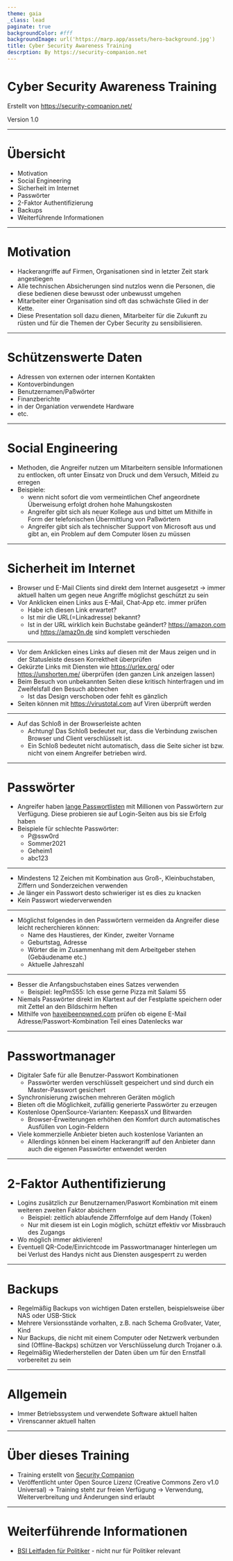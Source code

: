 ```yaml
---
theme: gaia
_class: lead
paginate: true
backgroundColor: #fff
backgroundImage: url('https://marp.app/assets/hero-background.jpg')
title: Cyber Security Awareness Training
descrption: By https://security-companion.net
---
```


# **Cyber Security Awareness Training**



Erstellt von https://security-companion.net/

Version 1.0

---

# Übersicht

- Motivation
- Social Engineering
- Sicherheit im Internet
- Passwörter
- 2-Faktor Authentifizierung
- Backups
- Weiterführende Informationen

---

# Motivation

- Hackerangriffe auf Firmen, Organisationen sind in letzter Zeit stark angestiegen
- Alle technischen Absicherungen sind nutzlos wenn die Personen, die diese bedienen diese bewusst oder unbewusst umgehen
- Mitarbeiter einer Organisation sind oft das schwächste Glied in der Kette.
- Diese Presentation soll dazu dienen, Mitarbeiter für die Zukunft zu rüsten und für die Themen der Cyber Security zu sensibilisieren.

---

# Schützenswerte Daten

- Adressen von externen oder internen Kontakten
- Kontoverbindungen
- Benutzernamen/Paßwörter
- Finanzberichte
- in der Organiation verwendete Hardware
- etc.

---

# Social Engineering

- Methoden, die Angreifer nutzen um Mitarbeitern sensible Informationen zu entlocken, oft unter Einsatz von Druck und dem Versuch, Mitleid zu erregen
- Beispiele:
  - wenn nicht sofort die vom vermeintlichen Chef angeordnete Überweisung erfolgt drohen hohe Mahungskosten
  - Angreifer gibt sich als neuer Kollege aus und bittet um Mithilfe in Form der telefonischen Übermittlung von Paßwörtern
  - Angreifer gibt sich als technischer Support von Microsoft aus und gibt an, ein Problem auf dem Computer lösen zu müssen

---

# Sicherheit im Internet

- Browser und E-Mail Clients sind direkt dem Internet ausgesetzt
  -> immer aktuell halten um gegen neue Angriffe möglichst geschützt zu sein
- Vor Anklicken einen Links aus E-Mail, Chat-App etc. immer prüfen
  - Habe ich diesen Link erwartet?
  - Ist mir die URL(=Linkadresse) bekannt?
  - Ist in der URL wirklich kein Buchstabe geändert? https://amazon.com und https://amaz0n.de sind komplett verschieden

---

- Vor dem Anklicken eines Links auf diesen mit der Maus zeigen und in der Statusleiste dessen Korrektheit überprüfen
- Gekürzte Links mit Diensten wie https://urlex.org/ oder https://unshorten.me/ überprüfen (den ganzen Link anzeigen lassen)
- Beim Besuch von unbekannten Seiten diese kritisch hinterfragen und im Zweifelsfall den Besuch abbrechen
  - Ist das Design verschoben oder fehlt es gänzlich
- Seiten können mit https://virustotal.com auf Viren überprüft werden

---

- Auf das Schloß in der Browserleiste achten
  - Achtung! Das Schloß bedeutet nur, dass die Verbindung zwischen Browser und Client verschlüsselt ist.
  - Ein Schloß bedeutet nicht automatisch, dass die Seite sicher ist bzw. nicht von einem Angreifer betrieben wird.

---

# Passwörter

- Angreifer haben [lange Passwortlisten](https://github.com/danielmiessler/SecLists/tree/master/Passwords/Common-Credentials) mit Millionen von Passwörtern zur Verfügung. Diese probieren sie auf Login-Seiten aus bis sie Erfolg haben
- Beispiele für schlechte Passwörter:
  - P@ssw0rd
  - Sommer2021
  - Geheim1
  - abc123

---

- Mindestens 12 Zeichen mit Kombination aus Groß-, Kleinbuchstaben, Ziffern und Sonderzeichen verwenden
- Je länger ein Passwort desto schwieriger ist es dies zu knacken
- Kein Passwort wiederverwenden

---

- Möglichst folgendes in den Passwörtern vermeiden da Angreifer diese leicht recherchieren können:
  - Name des Haustieres, der Kinder, zweiter Vorname
  - Geburtstag, Adresse
  - Wörter die im Zusammenhang mit dem Arbeitgeber stehen (Gebäudename etc.)
  - Aktuelle Jahreszahl

---

- Besser die Anfangsbuchstaben eines Satzes verwenden
  - Beispiel: IegPmS55: Ich esse gerne Pizza mit Salami 55
- Niemals Passwörter direkt im Klartext auf der Festplatte speichern oder mit Zettel an den Bildschirm heften
- Mithilfe von [haveibeenpwned.com](https://haveibeenpwned.com/) prüfen ob eigene E-Mail Adresse/Passwort-Kombination Teil eines Datenlecks war

---

# Passwortmanager

- Digitaler Safe für alle Benutzer-Passwort Kombinationen 
  - Passwörter werden verschlüsselt gespeichert und sind durch ein Master-Passwort gesichert
- Synchronisierung zwischen mehreren Geräten möglich
- Bieten oft die Möglichkeit, zufällig generierte Passwörter zu erzeugen
- Kostenlose OpenSource-Varianten: KeepassX und Bitwarden
  - Browser-Erweiterungen erhöhen den Komfort durch automatisches Ausfüllen von Login-Feldern
- Viele kommerzielle Anbieter bieten auch kostenlose Varianten an
  - Allerdings können bei einem Hackerangriff auf den Anbieter dann auch die eigenen Passwörter entwendet werden

---

# 2-Faktor Authentifizierung

- Logins zusätzlich zur Benutzernamen/Paswort Kombination mit einem weiteren zweiten Faktor absichern
  - Beispiel: zeitlich ablaufende Ziffernfolge auf dem Handy (Token)
  - Nur mit diesem ist ein Login möglich, schützt effektiv vor Missbrauch des Zugangs
- Wo möglich immer aktivieren!
- Eventuell QR-Code/Einrichtcode im Passwortmanager hinterlegen um bei Verlust des Handys nicht aus Diensten ausgesperrt zu werden

---

# Backups

- Regelmäßig Backups von wichtigen Daten erstellen, beispielsweise über NAS oder USB-Stick
- Mehrere Versionsstände vorhalten, z.B. nach Schema Großvater, Vater, Kind
- Nur Backups, die nicht mit einem Computer oder Netzwerk verbunden sind (Offline-Backps) schützen vor Verschlüsselung durch Trojaner o.ä.
- Regelmäßig Wiederherstellen der Daten üben um für den Ernstfall vorbereitet zu sein

---

# Allgemein

- Immer Betriebssystem und verwendete Software aktuell halten
- Virenscanner aktuell halten

---

# Über dieses Training

- Training erstellt von [Security Companion](https://security-companion.net/)
- Veröffentlicht unter Open Source Lizenz (Creative Commons Zero v1.0 Universal)
  -> Training steht zur freien Verfügung
  -> Verwendung, Weiterverbreitung und Änderungen sind erlaubt

---

# Weiterführende Informationen

- [BSI Leitfaden für Politiker](https://www.bsi.bund.de/SharedDocs/Downloads/DE/BSI/Publikationen/Broschueren/Leitfaden-Kandidierende.pdf?__blob=publicationFile&v=7) - nicht nur für Politiker relevant
